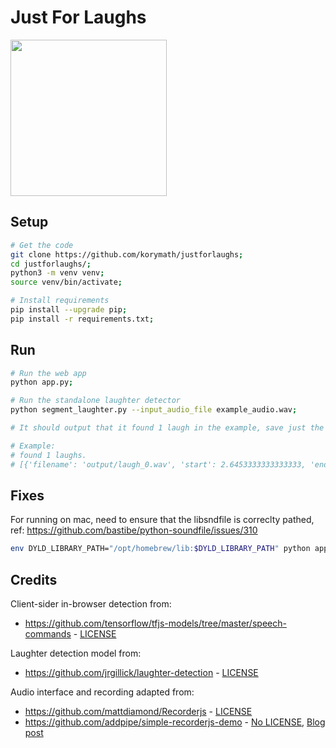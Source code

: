 # Just For Laughs

<img src="https://user-images.githubusercontent.com/178099/170729568-57fec58a-4884-4250-b954-e77e3f3a108c.png" width="250">

## Setup

```sh
# Get the code
git clone https://github.com/korymath/justforlaughs;
cd justforlaughs/;
python3 -m venv venv;
source venv/bin/activate;

# Install requirements
pip install --upgrade pip;
pip install -r requirements.txt;
```

## Run

```sh
# Run the web app
python app.py;

# Run the standalone laughter detector
python segment_laughter.py --input_audio_file example_audio.wav;

# It should output that it found 1 laugh in the example, save just the laugh cropped from the input, and the time window when laugh happened.

# Example:
# found 1 laughs.
# [{'filename': 'output/laugh_0.wav', 'start': 2.6453333333333333, 'end': 5.261913043478261}]
```

## Fixes

For running on mac, need to ensure that the libsndfile is correclty pathed, ref: https://github.com/bastibe/python-soundfile/issues/310
```sh
env DYLD_LIBRARY_PATH="/opt/homebrew/lib:$DYLD_LIBRARY_PATH" python app.py
```


## Credits

Client-sider in-browser detection from:

* https://github.com/tensorflow/tfjs-models/tree/master/speech-commands - [LICENSE](https://github.com/tensorflow/tfjs-models/blob/master/LICENSE)

Laughter detection model from:

* https://github.com/jrgillick/laughter-detection - [LICENSE](https://github.com/jrgillick/laughter-detection/blob/master/LICENSE)

Audio interface and recording adapted from:

* https://github.com/mattdiamond/Recorderjs - [LICENSE](https://github.com/mattdiamond/Recorderjs#license-mit)
* https://github.com/addpipe/simple-recorderjs-demo - [No LICENSE](https://github.com/addpipe/simple-recorderjs-demo/issues/11), [Blog post](https://blog.addpipe.com/using-recorder-js-to-capture-wav-audio-in-your-html5-web-site/)
